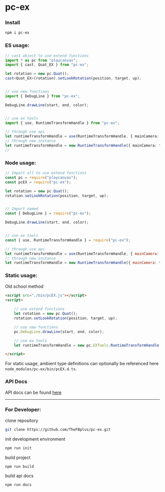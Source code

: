 # pc-ex
### Install

```bash
npm i pc-ex
```

### ES usage:

```ts
// cast object to use extend functions
import * as pc from "playcanvas";
import { cast, Quat_EX } from "pc-ex";

let rotation = new pc.Quat();
cast<Quat_EX>(rotation).setLookRotation(position, target, up);


// use new functions
import { DebugLine } from "pc-ex";

DebugLine.drawLine(start, end, color);


// use ex tools
import { use, RuntimeTransformHandle } from "pc-ex";

// through use api
let runtimeTransformHandle = use(RuntimeTransformHandle, { mainCamera: thisCamera });
// through new instance
let runtimeTransformHandle = new RuntimeTransformHandle({ mainCamera: thisCamera });
// 
```

### Node usage:

```js
// Import all to use extend functions
const pc = require("playcanvas");
const pcEX = require("pc-ex");

let rotation = new pc.Quat();
rotation.setLookRotation(position, target, up);


// Import named
const { DebugLine } = require("pc-ex");

DebugLine.drawLine(start, end, color);


// use ex tools
const { use, RuntimeTransformHandle } = require("pc-ex");

// through use api
let runtimeTransformHandle = use(RuntimeTransformHandle, { mainCamera: thisCamera });
// through new instance
let runtimeTransformHandle = new RuntimeTransformHandle({ mainCamera: thisCamera });
```

### Static usage:

Old school method

```html
<script src="./bin/pcEX.js"></script>
<script>
	
	// use extend functions
	let rotation = new pc.Quat();
	rotation.setLookRotation(position, target, up);

	// use new functions
	pc.DebugLine.drawLine(start, end, color);

	// use ex tools
	let runtimeTransformHandle = new pc.EXTools.RuntimeTransformHandle({ mainCamera: thisCamera });

</script>
```

For static usage, ambient type definitions can optionally be referenced here `node_modules/pc-ex/bin/pcEX.d.ts`.
### API Docs

API docs can be found [here](https://thefbplus.github.io/pc-ex/)

***

### For Developer:

clone repository

```bash
git clone https://github.com/TheFBplus/pc-ex.git
```

init development environment

```bash
npm run init
```

build project

```bash
npm run build
```

build api docs

```bash
npm run docs
```
